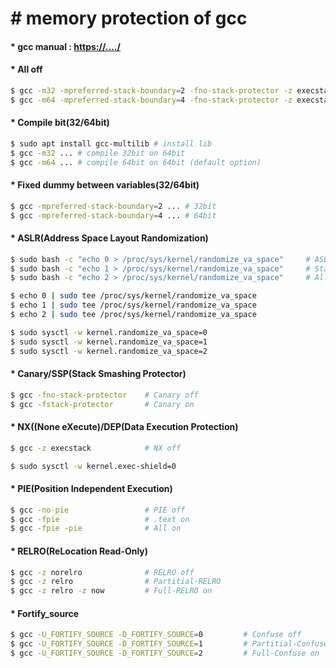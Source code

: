 # &#35; memory protection of gcc

#### &#42; gcc manual : <https://..../>

#### &#42; All off
```bash
$ gcc -m32 -mpreferred-stack-boundary=2 -fno-stack-protector -z execstack -no-pie -z norelro filename.c -o filename
$ gcc -m64 -mpreferred-stack-boundary=4 -fno-stack-protector -z execstack -no-pie -z norelro filename.c -o filename
```

#### &#42; Compile bit(32/64bit)
```bash
$ sudo apt install gcc-multilib # install lib
$ gcc -m32 ... # compile 32bit on 64bit
$ gcc -m64 ... # compile 64bit on 64bit (default option)
```

#### &#42; Fixed dummy between variables(32/64bit)
```bash
$ gcc -mpreferred-stack-boundary=2 ... # 32bit
$ gcc -mpreferred-stack-boundary=4 ... # 64bit
```


#### &#42; ASLR(Address Space Layout Randomization)
```bash
$ sudo bash -c "echo 0 > /proc/sys/kernel/randomize_va_space"     # ASLR off
$ sudo bash -c "echo 1 > /proc/sys/kernel/randomize_va_space"     # Stack, Library on
$ sudo bash -c "echo 2 > /proc/sys/kernel/randomize_va_space"     # All(Stack, Library, Heap) on

$ echo 0 | sudo tee /proc/sys/kernel/randomize_va_space
$ echo 1 | sudo tee /proc/sys/kernel/randomize_va_space
$ echo 2 | sudo tee /proc/sys/kernel/randomize_va_space

$ sudo sysctl -w kernel.randomize_va_space=0
$ sudo sysctl -w kernel.randomize_va_space=1
$ sudo sysctl -w kernel.randomize_va_space=2
```

#### &#42; Canary/SSP(Stack Smashing Protector) 
```bash
$ gcc -fno-stack-protector    # Canary off
$ gcc -fstack-protector       # Canary on
```


#### &#42; NX((None eXecute)/DEP(Data Execution Protection) 
```bash
$ gcc -z execstack            # NX off

$ sudo sysctl -w kernel.exec-shield=0 
```


#### &#42;  PIE(Position Independent Execution)
```bash
$ gcc -no-pie                 # PIE off
$ gcc -fpie                   # .text on
$ gcc -fpie -pie              # All on
```

#### &#42; RELRO(ReLocation Read-Only) 
```bash
$ gcc -z norelro              # RELRO off
$ gcc -z relro                # Partitial-RELRO
$ gcc -z relro -z now         # Full-RELRO on
```

#### &#42; Fortify_source 
```bash
$ gcc -U_FORTIFY_SOURCE -D_FORTIFY_SOURCE=0         # Confuse off
$ gcc -U_FORTIFY_SOURCE -D_FORTIFY_SOURCE=1         # Partitial-Confuse
$ gcc -U_FORTIFY_SOURCE -D_FORTIFY_SOURCE=2         # Full-Confuse on
```

